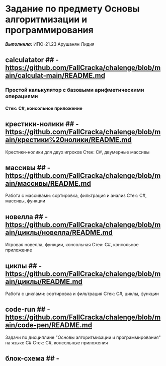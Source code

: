 # Задание по предмету Основы алгоритмизации и программирования

***Выполнила:*** ИПО-21.23 Арушанян Лидия

## calculatator ## - https://github.com/FallCracka/chalenge/blob/main/calculat-main/README.md
### Простой калькулятор с базовыми арифметическими операциями ###
#### Стек: C#, консольное приложение ####

## крестики-нолики ## - https://github.com/FallCracka/chalenge/blob/main/крестики%20нолики/README.md
Крестики-нолики для двух игроков
Стек: C#, двумерные массивы

## массивы ## - https://github.com/FallCracka/chalenge/blob/main/массивы/README.md
Работа с массивами: сортировка, фильтрация и анализ
Стек: C#, массивы, функции

## новелла ## - https://github.com/FallCracka/chalenge/blob/main/циклы/новелла/README.md
Игровая новелла, функции, консольная 
Стек: C#, консольное приложение

## циклы ## - https://github.com/FallCracka/chalenge/blob/main/циклы/README.md
Работа с циклами: сортировка и фильтрация 
Стек: C#, циклы, функции

## code-run ## - https://github.com/FallCracka/chalenge/blob/main/code-pen/README.md
Задачи по дисциплине "Основы алгоритмизации и программирования" на языке C#
Стек: C#, консольные приложения

## блок-схема ## -
